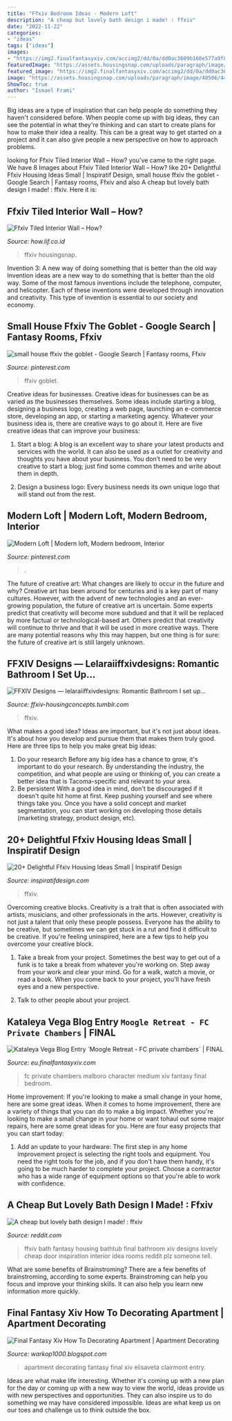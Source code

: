 ```yaml
---
title: "Ffxiv Bedroom Ideas - Modern Loft"
description: "A cheap but lovely bath design i made! : ffxiv"
date: "2022-11-22"
categories:
- "ideas"
tags: ["ideas"]
images:
- "https://img2.finalfantasyxiv.com/accimg2/dd/0a/dd0ac3609b160e577a9f827f3a4d4f7e16cb3e12.jpg"
featuredImage: "https://assets.housingsnap.com/uploads/paragraph/image/40506/440204361cc26fc48860dbc6732e0ac5_watermark.jpg"
featured_image: "https://img2.finalfantasyxiv.com/accimg2/dd/0a/dd0ac3609b160e577a9f827f3a4d4f7e16cb3e12.jpg"
image: "https://assets.housingsnap.com/uploads/paragraph/image/40506/440204361cc26fc48860dbc6732e0ac5_watermark.jpg"
ShowToc: true
author: "Ismael Frami"
---
```



Big ideas are a type of inspiration that can help people do something they haven't considered before. When people come up with big ideas, they can see the potential in what they're thinking and can start to create plans for how to make their idea a reality. This can be a great way to get started on a project and it can also give people a new perspective on how to approach problems.

	

		
looking for Ffxiv Tiled Interior Wall – How? you've came to the right page. We have 8 Images about Ffxiv Tiled Interior Wall – How? like 20+ Delightful Ffxiv Housing Ideas Small | Inspiratif Design, small house ffxiv the goblet - Google Search | Fantasy rooms, Ffxiv and also A cheap but lovely bath design I made! : ffxiv. Here it is:
		
    
## Ffxiv Tiled Interior Wall – How?

<img loading=lazy src="https://i.pinimg.com/originals/60/df/7c/60df7c829bd6d475c6af73818dfffb70.jpg" onerror="this.onerror=null;this.src='https://tse1.mm.bing.net/th?id=OIP.B683egnIoUWG5BFhp5eBuQHaEK&amp;pid=15.1';" alt="Ffxiv Tiled Interior Wall – How?">

_Source: how.lif.co.id_

>ffxiv housingsnap. 

	

Invention 3: A new way of doing something that is better than the old way
Invention ideas are a new way to do something that is better than the old way. Some of the most famous inventions include the telephone, computer, and helicopter. Each of these inventions were developed through innovation and creativity. This type of invention is essential to our society and economy.

    
## Small House Ffxiv The Goblet - Google Search | Fantasy Rooms, Ffxiv

<img loading=lazy src="https://i.pinimg.com/736x/1f/cd/44/1fcd44f81b5c21b3d11add7310ea5ede.jpg" onerror="this.onerror=null;this.src='https://tse3.mm.bing.net/th?id=OIP.TZ15stPLHFEljQr1a5-kOQHaEK&amp;pid=15.1';" alt="small house ffxiv the goblet - Google Search | Fantasy rooms, Ffxiv">

_Source: pinterest.com_

>ffxiv goblet. 

	

Creative ideas for businesses.
Creative ideas for businesses can be as varied as the businesses themselves. Some ideas include starting a blog, designing a business logo, creating a web page, launching an e-commerce store, developing an app, or starting a marketing agency. Whatever your business idea is, there are creative ways to go about it. Here are five creative ideas that can improve your business:
1. Start a blog: A blog is an excellent way to share your latest products and services with the world. It can also be used as a outlet for creativity and thoughts you have about your business. You don’t need to be very creative to start a blog; just find some common themes and write about them in depth.

2. Design a business logo: Every business needs its own unique logo that will stand out from the rest.

    
## Modern Loft | Modern Loft, Modern Bedroom, Interior

<img loading=lazy src="https://i.pinimg.com/originals/2a/89/df/2a89df4987219f24ef94480b5895da2e.png" onerror="this.onerror=null;this.src='https://tse4.mm.bing.net/th?id=OIP.Lv2Lyrhuc94gNZxXP_LatAHaEK&amp;pid=15.1';" alt="Modern Loft | Modern loft, Modern bedroom, Interior">

_Source: pinterest.com_

>. 

	

The future of creative art: What changes are likely to occur in the future and why?
Creative art has been around for centuries and is a key part of many cultures. However, with the advent of new technologies and an ever-growing population, the future of creative art is uncertain. Some experts predict that creativity will become more subdued and that it will be replaced by more factual or technological-based art. Others predict that creativity will continue to thrive and that it will be used in more creative ways. There are many potential reasons why this may happen, but one thing is for sure: the future of creative art is still largely unknown.

    
## FFXIV Designs — Lelaraiiffxivdesigns: Romantic Bathroom I Set Up...

<img loading=lazy src="https://64.media.tumblr.com/0326cf2447a7739ad4328ed98d871f16/tumblr_p51ghf6wdg1x7pn02o1_1280.png" onerror="this.onerror=null;this.src='https://tse1.mm.bing.net/th?id=OIP.KTVAd9_8GTa3PTijSmpq4gHaEK&amp;pid=15.1';" alt="FFXIV Designs — lelaraiiffxivdesigns: Romantic Bathroom I set up...">

_Source: ffxiv-housingconcepts.tumblr.com_

>ffxiv. 

	

What makes a good idea?
Ideas are important, but it's not just about ideas. It's about how you develop and pursue them that makes them truly good. Here are three tips to help you make great big ideas:
1. Do your research 
Before any big idea has a chance to grow, it's important to do your research. By understanding the industry, the competition, and what people are using or thinking of, you can create a better idea that is Tacoma-specific and relevant to your area. 
2. Be persistent 
With a good idea in mind, don't be discouraged if it doesn't quite hit home at first. Keep pushing yourself and see where things take you. Once you have a solid concept and market segmentation, you can start working on developing those details (marketing strategy, product design, etc). 

    
## 20+ Delightful Ffxiv Housing Ideas Small | Inspiratif Design

<img loading=lazy src="https://assets.housingsnap.com/uploads/paragraph/image/40506/440204361cc26fc48860dbc6732e0ac5_watermark.jpg" onerror="this.onerror=null;this.src='https://tse4.mm.bing.net/th?id=OIP.R1NLtsqjhM4uaM7WF6_sOQHaD-&amp;pid=15.1';" alt="20+ Delightful Ffxiv Housing Ideas Small | Inspiratif Design">

_Source: inspiratifdesign.com_

>ffxiv. 

	

Overcoming creative blocks.
Creativity is a trait that is often associated with artists, musicians, and other professionals in the arts. However, creativity is not just a talent that only these people possess. Everyone has the ability to be creative, but sometimes we can get stuck in a rut and find it difficult to be creative. If you're feeling uninspired, here are a few tips to help you overcome your creative block.
1. Take a break from your project. Sometimes the best way to get out of a funk is to take a break from whatever you're working on. Step away from your work and clear your mind. Go for a walk, watch a movie, or read a book. When you come back to your project, you'll have fresh eyes and a new perspective.

2. Talk to other people about your project.

    
## Kataleya Vega Blog Entry `Moogle Retreat - FC Private Chambers` | FINAL

<img loading=lazy src="https://img2.finalfantasyxiv.com/accimg2/23/92/23921c8020c1392274e65705b8a29a6194092a66.jpg" onerror="this.onerror=null;this.src='https://tse3.mm.bing.net/th?id=OIP.OzQYG78ncRxb8pLpr7xMmAHaEK&amp;pid=15.1';" alt="Kataleya Vega Blog Entry `Moogle Retreat - FC private chambers` | FINAL">

_Source: eu.finalfantasyxiv.com_

>fc private chambers malboro character medium xiv fantasy final bedroom. 

	

Home improvement: If you're looking to make a small change in your home, here are some great ideas.
When it comes to home improvement, there are a variety of things that you can do to make a big impact. Whether you're looking to make a small change in your home or want tohaul out some major repairs, here are some great ideas for you. Here are four easy projects that you can start today:
1) Add an update to your hardware: The first step in any home improvement project is selecting the right tools and equipment. You need the right tools for the job, and if you don't have them handy, it's going to be much harder to complete your project. Choose a contractor who has a wide range of equipment options so that you're able to work with confidence.

    
## A Cheap But Lovely Bath Design I Made! : Ffxiv

<img loading=lazy src="https://preview.redd.it/jq0l1mfssgrz.png?auto=webp&amp;s=6ad03474f9b794017ce6efcf724d3491c50329f5" onerror="this.onerror=null;this.src='https://tse3.mm.bing.net/th?id=OIP.K3NQ4enzXeCw_RWWpH2nfwHaE6&amp;pid=15.1';" alt="A cheap but lovely bath design I made! : ffxiv">

_Source: reddit.com_

>ffxiv bath fantasy housing bathtub final bathroom xiv designs lovely cheap door inspiration interior idea rooms reddit plz someone tell. 

	

What are some benefits of Brainstroming?
There are a few benefits of brainstroming, according to some experts. Brainstroming can help you focus and improve your thinking skills. It can also help you learn new information more quickly.

    
## Final Fantasy Xiv How To Decorating Apartment | Apartment Decorating

<img loading=lazy src="https://img2.finalfantasyxiv.com/accimg2/dd/0a/dd0ac3609b160e577a9f827f3a4d4f7e16cb3e12.jpg" onerror="this.onerror=null;this.src='https://tse3.mm.bing.net/th?id=OIP.I18ct4dqHQHN-1xX9oecoQHaEo&amp;pid=15.1';" alt="Final Fantasy Xiv How To Decorating Apartment | Apartment Decorating">

_Source: warkop1000.blogspot.com_

>apartment decorating fantasy final xiv elisaveta clairmont entry. 

	

Ideas are what make life interesting. Whether it's coming up with a new plan for the day or coming up with a new way to view the world, ideas provide us with new perspectives and opportunities. They can also inspire us to do something we may have considered impossible. Ideas are what keep us on our toes and challenge us to think outside the box.

